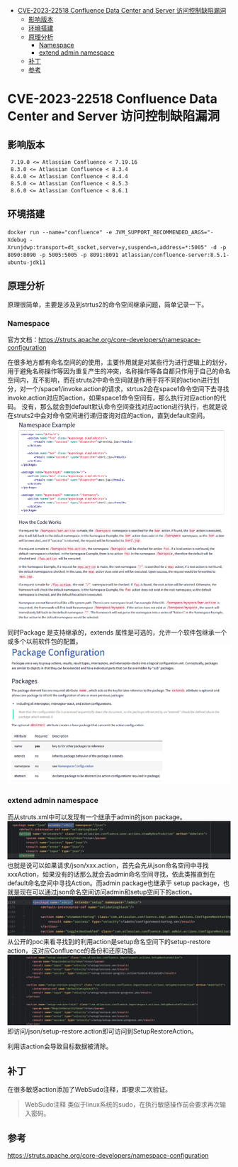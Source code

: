 - [CVE-2023-22518 Confluence Data Center and Server 访问控制缺陷漏洞](#cve-2023-22518-confluence-data-center-and-server-访问控制缺陷漏洞)
  - [影响版本](#影响版本)
  - [环境搭建](#环境搭建)
  - [原理分析](#原理分析)
    - [Namespace](#namespace)
    - [extend admin namespace](#extend-admin-namespace)
  - [补丁](#补丁)
  - [参考](#参考)

# CVE-2023-22518 Confluence Data Center and Server 访问控制缺陷漏洞
## 影响版本
```
 7.19.0 <= Atlassian Confluence < 7.19.16  
 8.3.0 <= Atlassian Confluence < 8.3.4  
 8.4.0 <= Atlassian Confluence < 8.4.4  
 8.5.0 <= Atlassian Confluence < 8.5.3  
 8.6.0 <= Atlassian Confluence < 8.6.1 
```
## 环境搭建
`docker run --name="confluence" -e JVM_SUPPORT_RECOMMENDED_ARGS="-Xdebug -Xrunjdwp:transport=dt_socket,server=y,suspend=n,address=*:5005" -d -p 8090:8090 -p 5005:5005 -p 8091:8091 atlassian/confluence-server:8.5.1-ubuntu-jdk11`
## 原理分析
原理很简单，主要是涉及到strtus2的命令空间继承问题，简单记录一下。
###  Namespace 
官方文档：https://struts.apache.org/core-developers/namespace-configuration  

在很多地方都有命名空间的的使用，主要作用就是对某些行为进行逻辑上的划分，用于避免名称操作等因为重复产生的冲突，名称操作等各自都只作用于自己的命名空间内，互不影响，而在struts2中命令空间就是作用于将不同的action进行划分，对一个/space1/invoke.action的请求，strtus2会在space1命令空间下去寻找invoke.action对应的action，如果space1命令空间有，那么执行对应action的代码。
没有，那么就会到default默认命令空间查找对应action进行执行，也就是说在struts2中会对命令空间进行递归查询对应的action，直到default空间。  
![](img/18-08-39.png)  
同时Package 是支持继承的，extends 属性是可选的，允许一个软件包继承一个或多个以前软件包的配置。 
![](img/18-38-08.png)
### extend admin namespace 
而从struts.xml中可以发现有一个继承于admin的json package。  
![](img/18-41-54.png)
也就是说可以如果请求/json/xxx.action，首先会先从json命名空间中寻找xxxAction，如果没有的话那么就会去admin命名空间寻找，依此类推直到在default命名空间中寻找Action。而admin package也继承于 setup package，也就是现在可以通过json命名空间访问admin和setup空间下的action。 
![](img/19-20-08.png)
从公开的poc来看寻找到的利用action是setup命名空间下的setup-restore action，这对应Confluence的备份和还原功能。  
![](img/19-23-42.png)   
即访问/json/setup-restore.action即可访问到SetupRestoreAction。  

利用该action会导致目标数据被清除。
## 补丁
在很多敏感action添加了WebSudo注释，即要求二次验证。
>WebSudo注释 类似于linux系统的sudo，在执行敏感操作前会要求再次输入密码。
## 参考
https://struts.apache.org/core-developers/namespace-configuration